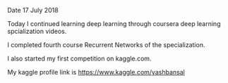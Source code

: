 Date 17 July 2018

Today I continued learning deep learning through coursera deep learning spcialization videos.

I completed fourth course Recurrent Networks of the specialization.

I also started my first competition on kaggle.com.

My kaggle profile link is https://www.kaggle.com/yashbansal
